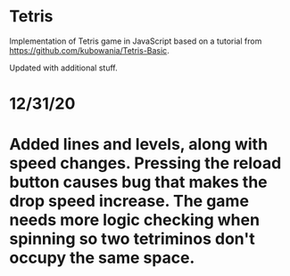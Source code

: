# Tetris
Implementation of Tetris game in JavaScript based on a tutorial from https://github.com/kubowania/Tetris-Basic.

Updated with additional stuff.


# 12/31/20
Added lines and levels, along with speed changes. 
Pressing the reload button causes bug that makes the drop speed increase.
The game needs more logic checking when spinning so two tetriminos don't occupy the same space.
=======

